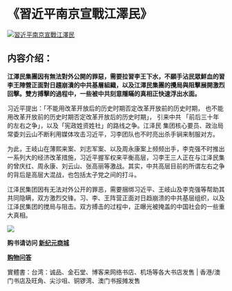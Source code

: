 <h1>《習近平南京宣戰江澤民》</h1>
<a id="029" href="https://d6rojcwfw6e31.cloudfront.net/cn/book/習近平南京宣戰江澤民-62030178?m=https://d6rojcwfw6e31.cloudfront.net&amp;u=1003wechat" title="習近平南京宣戰江澤民"><img border="0" alt="習近平南京宣戰江澤民" src="https://cloud.githubusercontent.com/assets/20497761/18861712/61569564-8455-11e6-9448-1356e73e6ea8.jpg" style="max-width:100%;"></a>

<h2>内容介绍：</h2>

<b>江澤民集團因有無法對外公開的罪惡，需要拉習李王下水，不願手沾民眾鮮血的習李王陣營正面對日趨崩潰的中共基層組織，以及江澤民集團的攪局與阻擊展開激烈回擊。雙方搏擊的過程中，一些被中共刻意隱瞞的真相正快速浮出水面。</b>

习近平提出：「不能用改革开放后的历史时期否定改革开放前的历史时期， 也不能用改革开放前的历史时期否定改革开放后的历史时期」， 引来中共 「前后三十年的左右之争」，以及「宪政姓资姓社」的路线之争。江泽民 集团核心要员、政治局常委刘云山不断利用媒体攻击习近平，习李团队也不时亮出杀手锏来制服对方。

为此，王岐山在薄熙来案、刘志军案、以及周永康案上频频出手，李克强不时推出一系列大的经济改革措施，习近平握军权来平衡高层，习李王三人正在与江泽民集的曾庆红、周永康、刘云山、张高丽等激战。其实，中共高层目前的所谓左右之争的背后是高层大混战，也包括太子党之间的打斗。

江泽民集团因有无法对外公开的罪恶，需要捆绑习近平、王岐山及李克强等帮助其共同隐瞒，双方激烈交锋。习、李、王阵营正面对日趋崩溃的中共基层组织，以及江泽民集团的搅局与阻击。双方搏击的过程中，正曝光被掩盖的中国社会的一些重大真相。

<p><img src="https://cloud.githubusercontent.com/assets/20497761/18823715/69f77696-838a-11e6-82f7-6c9694358fd1.png"></p>
<p><b>购书请访问 <a id="029" href="https://d6rojcwfw6e31.cloudfront.net/cn/book/習近平南京宣戰江澤民-62030178?m=https://d6rojcwfw6e31.cloudfront.net&amp;u=1003wechat"> 新纪元商城</a></b>
<p><a href="https://d6rojcwfw6e31.cloudfront.net/cn/shop-QA?m=https://d6rojcwfw6e31.cloudfront.net&u=1003wechat"><b>购物问答</b></a>
<p>實體書：台湾：诚品、金石堂、博客来网络书店、机场等各大书店发售 | 香港/澳门书店及旺角、尖沙咀、铜锣湾、澳门书报摊发售</p>
